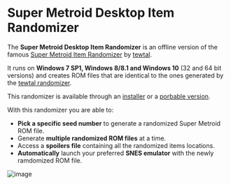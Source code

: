 # Super Metroid Desktop Item Randomizer
The **Super Metroid Desktop Item Randomizer** is an offline version of the famous [Super Metroid Item Randomizer](https://itemrando.supermetroid.run/) by [tewtal](https://github.com/tewtal).

It runs on **Windows 7 SP1, Windows 8/8.1 and Windows 10** (32 and 64 bit versions) and creates ROM files that are identical to the ones generated by the [tewtal randomizer](https://itemrando.supermetroid.run/randomize).

This randomizer is available through an [installer](https://github.com/marcelodmc3/super-metroid-desktop-item-randomizer/releases/download/v1.0.0/SMDIRandomizer_1.0.0_Setup.exe) or a [porbable version](https://github.com/marcelodmc3/super-metroid-desktop-item-randomizer/releases/download/v1.0.0/SMDIRandomizer_1.0.0_Portable.zip).

With this randomizer you are able to:
- **Pick a specific seed number** to generate a randomized Super Metroid ROM file.
- Generate **multiple randomized ROM files** at a time.
- Access a **spoilers file** containing all the randomized items locations.
- **Automatically** launch your preferred **SNES emulator**  with the newly ramdomized ROM file.

![image](https://user-images.githubusercontent.com/5389879/63644887-2a2f9b80-c6c9-11e9-9e8f-3f77492a3ec0.png)

